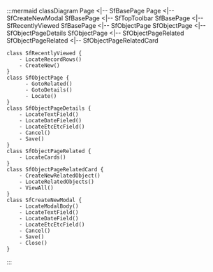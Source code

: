 :::mermaid
classDiagram
    Page <|-- SfBasePage
    Page <|-- SfCreateNewModal
    SfBasePage <|-- SfTopToolbar
    SfBasePage <|-- SfRecentlyViewed
    SfBasePage <|-- SfObjectPage
    SfObjectPage <|-- SfObjectPageDetails
    SfObjectPage <|-- SfObjectPageRelated
    SfObjectPageRelated <|-- SfObjectPageRelatedCard

    class SfRecentlyViewed {
        - LocateRecordRows()
        - CreateNew()
    }
    class SfObjectPage {
          - GotoRelated()
          - GotoDetails()
          - Locate()
    }
    class SfObjectPageDetails {
        - LocateTextField()
        - LocateDateFieled()
        - LocateEtcEtcField()
        - Cancel()
        - Save()
    }
    class SfObjectPageRelated {
        - LocateCards()
    }
    class SfObjectPageRelatedCard {
        - CreateNewRelatedObject()
        - LocateRelatedObjects()
        - ViewAll()
    }
    class SfCreateNewModal {
        - LocateModalBody()
        - LocateTextField()
        - LocateDateField()
        - LocateEtcEtcField()
        - Cancel()
        - Save()
        - Close()
    }
:::
